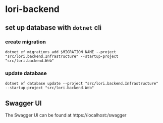 # lori-backend

## set up database with `dotnet` cli

### create migration

```shell
dotnet ef migrations add $MIGRATION_NAME --project "src/lori.backend.Infrastructure" --startup-project "src/lori.backend.Web"
```

### update database

```shell
dotnet ef database update --project "src/lori.backend.Infrastructure" --startup-project "src/lori.backend.Web"
```

## Swagger UI
The Swagger UI can be found at https://localhost:<port>/swagger
